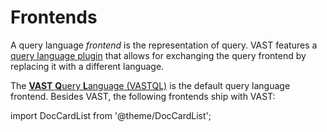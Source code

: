 # Frontends

A query language *frontend* is the representation of query. VAST features a
[query language plugin][query-language-plugin] that allows for exchanging the
query frontend by replacing it with a different language.

[query-language-plugin]: /docs/understand-vast/architecture/plugins#query-language

The [**VAST** **Q**uery **L**anguage (VASTQL)](.) is the default query language
frontend. Besides VAST, the following frontends ship with VAST:

import DocCardList from '@theme/DocCardList';

<DocCardList />
